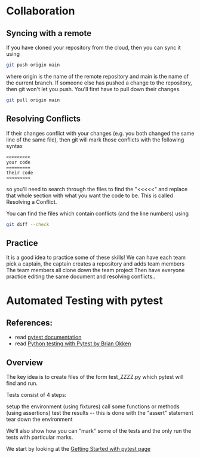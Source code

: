 # Collaboration

## Syncing with a remote
If you have cloned your repository from the cloud, then you can sync it using
``` bash
git push origin main
```
where origin is the name of the remote repository and main is the name of the current branch. If someone else has pushed a change to the repository, then git won't let you push. You'll first have to pull down their changes.
``` bash
git pull origin main
```


## Resolving Conflicts
If their changes conflict with your changes (e.g. you both changed the same line of the same file), then git will mark those conflicts with the following syntax
```
<<<<<<<<<
your code
=========
their code
>>>>>>>>>
```

so  you'll need to search through the files to find the "<<<<<" and replace that whole section with what you want the code to be.  This is called Resolving a Conflict. 

You can find the files which contain conflicts (and the line numbers) using
``` bash
git diff --check
```

## Practice
It is a good idea to practice some of these skills!
We can have each team pick a captain, the captain creates a repository and adds team members
The team members all clone down the team project
Then have everyone practice editing the same document and resolving conflicts..

# Automated Testing with pytest
## References:
* read [pytest documentation](https://docs.pytest.org/en/7.2.x/)
* read [Python testing with Pytest by Brian Okken](https://learning.oreilly.com/library/view/python-testing-with/9781680502848/)

## Overview
The key idea is to create files of the form test_ZZZZ.py which pytest will find and run.

Tests consist of 4 steps:

setup the environment (using fixtures)
call some functions or methods (using assertions)
test the results -- this is done with the "assert" statement
tear down the environment

We'll also show how you can "mark" some of the tests and the only run the tests with particular marks.

We start by looking at the [Getting Started with pytest page](https://docs.pytest.org/en/7.2.x/)


